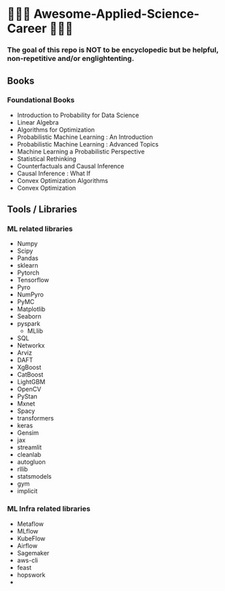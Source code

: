 # 🚀🚀🚀 Awesome-Applied-Science-Career 🚀🚀🚀

### The goal of this repo is NOT to be encyclopedic but be helpful, non-repetitive and/or englightenting.

## Books
### Foundational Books
- Introduction to Probability for Data Science
- Linear Algebra
- Algorithms for Optimization
- Probabilistic Machine Learning : An Introduction
- Probabilistic Machine Learning : Advanced Topics
- Machine Learning a Probabilistic Perspective
- Statistical Rethinking
- Counterfactuals and Causal Inference
- Causal Inference : What If
- Convex Optimization Algorithms
- Convex Optimization


## Tools / Libraries
### ML related libraries
- Numpy
- Scipy
- Pandas
- sklearn
- Pytorch
- Tensorflow
- Pyro
- NumPyro
- PyMC
- Matplotlib
- Seaborn
- pyspark
  - MLlib  
- SQL
- Networkx
- Arviz
- DAFT
- XgBoost
- CatBoost
- LightGBM
- OpenCV
- PyStan
- Mxnet
- Spacy
- transformers
- keras
- Gensim
- jax
- streamlit
- cleanlab
- autogluon
- rllib
- statsmodels
- gym
- implicit

### ML Infra related libraries
- Metaflow
- MLflow
- KubeFlow
- Airflow
- Sagemaker
- aws-cli
- feast
- hopswork
- 
